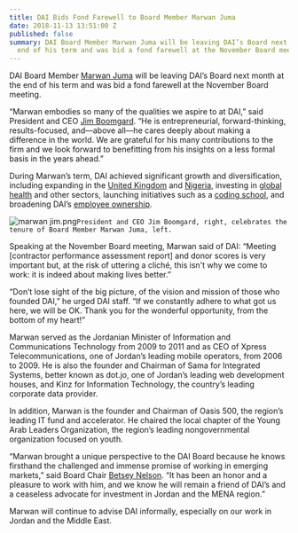 ```yaml
---
title: DAI Bids Fond Farewell to Board Member Marwan Juma
date: 2018-11-13 13:51:00 Z
published: false
summary: DAI Board Member Marwan Juma will be leaving DAI’s Board next month at the
  end of his term and was bid a fond farewell at the November Board meeting.
---
```


DAI Board Member [Marwan Juma](https://www.linkedin.com/in/marwan-juma-909b5816/) will be leaving DAI’s Board next month at the end of his term and was bid a fond farewell at the November Board meeting.

“Marwan embodies so many of the qualities we aspire to at DAI,” said President and CEO [Jim Boomgard](https://www.dai.com/who-we-are/board/james-boomgard). “He is entrepreneurial, forward-thinking, results-focused, and—above all—he cares deeply about making a difference in the world. We are grateful for his many contributions to the firm and we look forward to benefitting from his insights on a less formal basis in the years ahead.”

During Marwan’s term, DAI achieved significant growth and diversification, including expanding in the [United Kingdom](https://www.dai.com/news/dai-joins-forces-international-development-consultancy-htspe-ltd) and [Nigeria](https://www.dai.com/news/dai-joins-forces-with-nigerias-grid-consulting), investing in [global health](https://www.dai.com/news/dai-acquires-hpi-group-adds-expertise-in-global-health-womens-empowerment) and other sectors, launching initiatives such as a [coding school](https://www.dai.com/news/dai-hosts-launch-of-new-coding-school-in-montgomery-county), and broadening DAI’s [employee ownership](https://www.dai.com/news/dai-employee-ownership-initiative-wins-prestigious-award).

![marwan jim.png](/uploads/marwan%20jim.png)`President and CEO Jim Boomgard, right, celebrates the tenure of Board Member Marwan Juma, left.`

Speaking at the November Board meeting, Marwan said of DAI: “Meeting [contractor performance assessment report] and donor scores is very important but, at the risk of uttering a cliché, this isn't why we come to work: it is indeed about making lives better.”

“Don’t lose sight of the big picture, of the vision and mission of those who founded DAI,” he urged DAI staff. “If we constantly adhere to what got us here, we will be OK. Thank you for the wonderful opportunity, from the bottom of my heart!”

Marwan served as the Jordanian Minister of Information and Communications Technology from 2009 to 2011 and as CEO of Xpress Telecommunications, one of Jordan’s leading mobile operators, from 2006 to 2009. He is also the founder and Chairman of Sama for Integrated Systems, better known as dot.jo, one of Jordan’s leading web development houses, and Kinz for Information Technology, the country’s leading corporate data provider.

In addition, Marwan is the founder and Chairman of Oasis 500, the region’s leading IT fund and accelerator. He chaired the local chapter of the Young Arab Leaders Organization, the region’s leading nongovernmental organization focused on youth.

“Marwan brought a unique perspective to the DAI Board because he knows firsthand the challenged and immense promise of working in emerging markets,” said Board Chair [Betsey Nelson](https://www.dai.com/who-we-are/board/elizabeth-nelson). “It has been an honor and a pleasure to work with him, and we know he will remain a friend of DAI’s and a ceaseless advocate for investment in Jordan and the MENA region.”

Marwan will continue to advise DAI informally, especially on our work in Jordan and the Middle East.